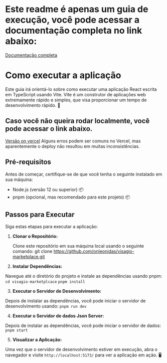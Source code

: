 # Este readme é apenas um guia de execução, você pode acessar a documentação completa no link abaixo:
[Documentação completa](https://spectacled-shallot-adb.notion.site/Documenta-o-detalhada-Vstore-74a2261572e24ac4939e770a181f114d)

# Como executar a aplicação

Este guia irá orientá-lo sobre como executar uma aplicação React escrita em TypeScript usando Vite. Vite é um construtor de aplicações web extremamente rápido e simples, que visa proporcionar um tempo de desenvolvimento rápido. 🚀

## Caso você não queira rodar localmente, você pode acessar o link abaixo.
[Versão on vercel](https://visagio-marketplace-git-main-michel-leonidas-projects.vercel.app/)
Alguns erros podem ser comuns no Vercel, mas aparentemente o deploy não resultou em muitas inconsistências.

## Pré-requisitos

Antes de começar, certifique-se de que você tenha o seguinte instalado em sua máquina:

- Node.js (versão 12 ou superior) 📦
- pnpm (opcional, mas recomendado para este projeto) 📦

## Passos para Executar

Siga estas etapas para executar a aplicação:

1. **Clonar o Repositório:**

   Clone este repositório em sua máquina local usando o seguinte comando: git clone https://github.com/onleonidas/visagio-marketplace.git

2. **Instalar Dependências:**

Navegue até o diretório do projeto e instale as dependências usando pnpm:
`cd visagio-marketplcace`
`pnpm install`


3. **Executar o Servidor de Desenvolvimento:**

Depois de instalar as dependências, você pode iniciar o servidor de desenvolvimento usando: `pnpm run dev`

4. **Executar o Servidor de dados Json Server:**

Depois de instalar as dependências, você pode iniciar o servidor de dados: `pnpm start`


5. **Visualizar a Aplicação:**

Uma vez que o servidor de desenvolvimento estiver em execução, abra o navegador e visite `http://localhost:5173/` para ver a aplicação em ação. 🖥️
